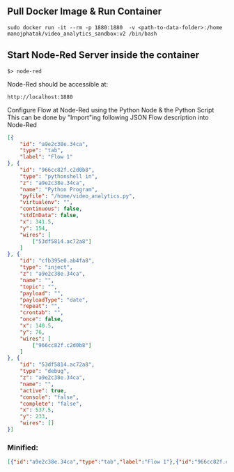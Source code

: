 ## Pull Docker Image & Run Container
```
sudo docker run -it --rm -p 1880:1880  -v <path-to-data-folder>:/home manojphatak/video_analytics_sandbox:v2 /bin/bash
```

## Start Node-Red Server inside the container
```
$> node-red
```

Node-Red should be accessible at:
```
http://localhost:1880
```

Configure Flow at Node-Red using the Python Node & the Python Script
This can be done by "Import"ing following JSON Flow description into Node-Red
```json
[{
	"id": "a9e2c38e.34ca",
	"type": "tab",
	"label": "Flow 1"
}, {
	"id": "966cc82f.c2d0b8",
	"type": "pythonshell in",
	"z": "a9e2c38e.34ca",
	"name": "Python Program",
	"pyfile": "/home/video_analytics.py",
	"virtualenv": "",
	"continuous": false,
	"stdInData": false,
	"x": 341.5,
	"y": 154,
	"wires": [
		["53df5814.ac72a8"]
	]
}, {
	"id": "cfb395e0.ab4fa8",
	"type": "inject",
	"z": "a9e2c38e.34ca",
	"name": "",
	"topic": "",
	"payload": "",
	"payloadType": "date",
	"repeat": "",
	"crontab": "",
	"once": false,
	"x": 140.5,
	"y": 76,
	"wires": [
		["966cc82f.c2d0b8"]
	]
}, {
	"id": "53df5814.ac72a8",
	"type": "debug",
	"z": "a9e2c38e.34ca",
	"name": "",
	"active": true,
	"console": "false",
	"complete": "false",
	"x": 537.5,
	"y": 233,
	"wires": []
}]
```

### Minified:
```json
[{"id":"a9e2c38e.34ca","type":"tab","label":"Flow 1"},{"id":"966cc82f.c2d0b8","type":"pythonshell in","z":"a9e2c38e.34ca","name":"Python Program","pyfile":"/home/video_analytics.py","virtualenv":"","continuous":false,"stdInData":false,"x":341.5,"y":154,"wires":[["53df5814.ac72a8"]]},{"id":"cfb395e0.ab4fa8","type":"inject","z":"a9e2c38e.34ca","name":"","topic":"","payload":"","payloadType":"date","repeat":"","crontab":"","once":false,"x":140.5,"y":76,"wires":[["966cc82f.c2d0b8"]]},{"id":"53df5814.ac72a8","type":"debug","z":"a9e2c38e.34ca","name":"","active":true,"console":"false","complete":"false","x":537.5,"y":233,"wires":[]}]
```

